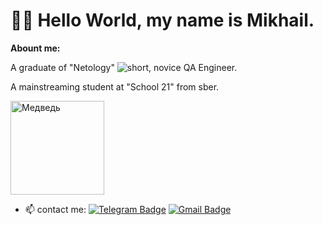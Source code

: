 # 👋🏻 Hello World, my name is Mikhail.
**Abount me:**

A graduate of "Netology" ![short](https://github.com/user-attachments/assets/15cd2a4c-5a7f-4063-ba22-d908c72854a2), novice QA Engineer.

A mainstreaming student at "School 21" from sber.

<img src="https://github.com/Mikle024/mikle024/assets/142490585/b2045511-7147-40de-9c23-a830e30d9689" alt="Медведь" height="150">

- 📫 contact me: [![Telegram Badge](https://img.shields.io/badge/-Mikhail-blue?style=flat&logo=Telegram&logoColor=white)](https://t.me/mr_bearv) [![Gmail Badge](https://img.shields.io/badge/-Gmail-red?style=flat&logo=Gmail&logoColor=white)](mailto:mikle0240@gmail.com)

